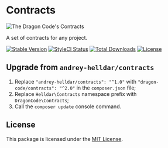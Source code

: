 # Contracts

<img src="https://preview.dragon-code.pro/TheDragonCode/contracts.svg?brand=php" alt="The Dragon Code's Contracts"/>

A set of contracts for any project.

[![Stable Version][badge_stable]][link_packagist]
[![StyleCI Status][badge_styleci]][link_styleci]
[![Total Downloads][badge_downloads]][link_packagist]
[![License][badge_license]][link_license]

## Upgrade from `andrey-helldar/contracts`

1. Replace `"andrey-helldar/contracts": "^1.0"` with `"dragon-code/contracts": "^2.0"` in the `composer.json` file;
2. Replace `Helldar\Contracts` namespace prefix with `DragonCode\Contracts`;
3. Call the `composer update` console command.

## License

This package is licensed under the [MIT License](LICENSE).


[badge_downloads]:      https://img.shields.io/packagist/dt/dragon-code/contracts.svg?style=flat-square

[badge_license]:        https://img.shields.io/packagist/l/dragon-code/contracts.svg?style=flat-square

[badge_stable]:         https://img.shields.io/github/v/release/dragon-code/contracts?label=stable&style=flat-square

[badge_styleci]:        https://styleci.io/repos/119022335/shield

[link_styleci]:         https://github.styleci.io/repos/119022335

[link_license]:         LICENSE

[link_packagist]:       https://packagist.org/packages/dragon-code/contracts
